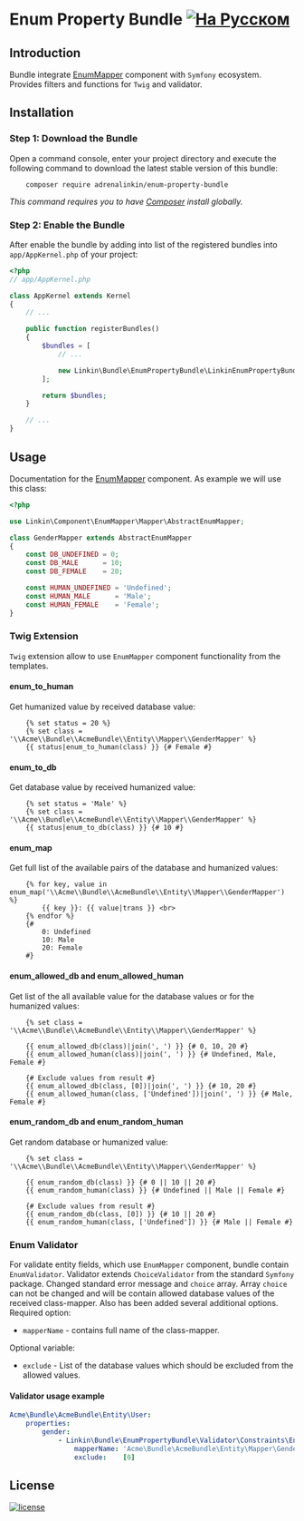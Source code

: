 Enum Property Bundle [![На Русском](https://img.shields.io/badge/Перейти_на-Русский-green.svg?style=flat-square)](./README.RU.md)
====================

Introduction
------------

Bundle integrate [EnumMapper](https://github.com/adrenalinkin/enum-mapper) component with `Symfony` ecosystem.
Provides filters and functions for `Twig` and validator.

Installation
------------

### Step 1: Download the Bundle

Open a command console, enter your project directory and execute the following command to download the latest stable
version of this bundle:
```text
    composer require adrenalinkin/enum-property-bundle
```
*This command requires you to have [Composer](https://getcomposer.org) install globally.*

### Step 2: Enable the Bundle

After enable the bundle by adding into list of the registered bundles into `app/AppKernel.php` of your project:

```php
<?php
// app/AppKernel.php

class AppKernel extends Kernel
{
    // ...

    public function registerBundles()
    {
        $bundles = [
            // ...

            new Linkin\Bundle\EnumPropertyBundle\LinkinEnumPropertyBundle(),
        ];

        return $bundles;
    }

    // ...
}
```

Usage
-----

Documentation for the [EnumMapper](https://github.com/adrenalinkin/enum-mapper/blob/master/README.RU.md) component.
As example we will use this class:

```php
<?php

use Linkin\Component\EnumMapper\Mapper\AbstractEnumMapper;

class GenderMapper extends AbstractEnumMapper
{
    const DB_UNDEFINED = 0;
    const DB_MALE      = 10;
    const DB_FEMALE    = 20;

    const HUMAN_UNDEFINED = 'Undefined';
    const HUMAN_MALE      = 'Male';
    const HUMAN_FEMALE    = 'Female';
}
```

### Twig Extension

`Twig` extension allow to use `EnumMapper` component functionality from the templates.

#### enum_to_human

Get humanized value by received database value:

```twig
    {% set status = 20 %}
    {% set class = '\\Acme\\Bundle\\AcmeBundle\\Entity\\Mapper\\GenderMapper' %}
    {{ status|enum_to_human(class) }} {# Female #}
```

#### enum_to_db

Get database value by received humanized value:

```twig
    {% set status = 'Male' %}
    {% set class = '\\Acme\\Bundle\\AcmeBundle\\Entity\\Mapper\\GenderMapper' %}
    {{ status|enum_to_db(class) }} {# 10 #}
```

#### enum_map

Get full list of the available pairs of the database and humanized values:

```twig
    {% for key, value in enum_map('\\Acme\\Bundle\\AcmeBundle\\Entity\\Mapper\\GenderMapper') %}
        {{ key }}: {{ value|trans }} <br>
    {% endfor %}
    {# 
        0: Undefined
        10: Male
        20: Female 
    #}
```

#### enum_allowed_db and enum_allowed_human

Get list of the all available value for the database values or for the humanized values:

```twig
    {% set class = '\\Acme\\Bundle\\AcmeBundle\\Entity\\Mapper\\GenderMapper' %}

    {{ enum_allowed_db(class)|join(', ') }} {# 0, 10, 20 #}
    {{ enum_allowed_human(class)|join(', ') }} {# Undefined, Male, Female #}

    {# Exclude values from result #}
    {{ enum_allowed_db(class, [0])|join(', ') }} {# 10, 20 #}
    {{ enum_allowed_human(class, ['Undefined'])|join(', ') }} {# Male, Female #}
```

#### enum_random_db and enum_random_human

Get random database or humanized value:

```twig
    {% set class = '\\Acme\\Bundle\\AcmeBundle\\Entity\\Mapper\\GenderMapper' %}

    {{ enum_random_db(class) }} {# 0 || 10 || 20 #}
    {{ enum_random_human(class) }} {# Undefined || Male || Female #}

    {# Exclude values from result #}
    {{ enum_random_db(class, [0]) }} {# 10 || 20 #}
    {{ enum_random_human(class, ['Undefined']) }} {# Male || Female #}
```

### Enum Validator

For validate entity fields, which use `EnumMapper` component, bundle contain `EnumValidator`. Validator extends
`ChoiceValidator` from the standard `Symfony` package. Changed standard error message and `choice` array. Array `choice`
can not be changed and will be contain allowed database values of the received class-mapper. Also has been added several
additional options. Required option:

* `mapperName` - contains full name of the class-mapper.

Optional variable:

* `exclude` - List of the database values which should be excluded from the allowed values.

#### Validator usage example

```yaml
Acme\Bundle\AcmeBundle\Entity\User:
    properties:
        gender:
            - Linkin\Bundle\EnumPropertyBundle\Validator\Constraints\Enum:
                mapperName: 'Acme\Bundle\AcmeBundle\Entity\Mapper\GenderMapper'
                exclude:    [0]
```

License
-------

[![license](https://img.shields.io/badge/License-MIT-green.svg?style=flat-square)](./LICENSE)
